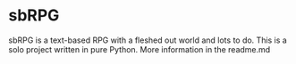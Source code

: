 # sbRPG
sbRPG is a text-based RPG with a fleshed out world and lots to do. This is a solo project written in pure Python. More information in the readme.md
